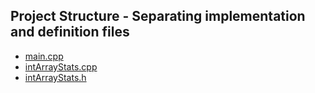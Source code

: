 ## Project Structure - Separating implementation and definition files

- [main.cpp](./main.cpp)
- [intArrayStats.cpp](./intArrayStats.cpp)
- [intArrayStats.h](./intArrayStats.h)